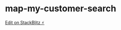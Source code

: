 # map-my-customer-search

[Edit on StackBlitz ⚡️](https://stackblitz.com/edit/map-my-customer-search)